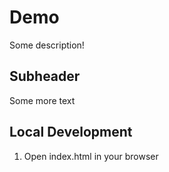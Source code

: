 # Demo

Some description!

## Subheader

Some more text

## Local Development

1. Open index.html in your browser